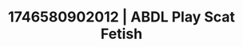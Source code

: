 ---
categories:
- Alt aesthetic girls
- Passionate kisses
- AI-generated
- Cosplay
- Erotic tension build
- ASMR
- Erotic close-up
- Hands behind back
image: /assets/images/1746580902012.jpg
layout: post
seo:
  description: Featured content with high-quality ABDL Play, Scat Fetish. HD images
    available.
  keywords: ABDL Play, Scat Fetish
  og_image: /assets/images/1746580902012.jpg
  schema_type: VisualArtwork
tags:
- '#1746580902012'
- Scat Fetish
- ABDL Play
title: 1746580902012 | ABDL Play Scat Fetish
---